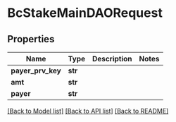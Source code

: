 # BcStakeMainDAORequest

## Properties
Name | Type | Description | Notes
------------ | ------------- | ------------- | -------------
**payer_prv_key** | **str** |  | 
**amt** | **str** |  | 
**payer** | **str** |  | 

[[Back to Model list]](../README.md#documentation-for-models) [[Back to API list]](../README.md#documentation-for-api-endpoints) [[Back to README]](../README.md)


